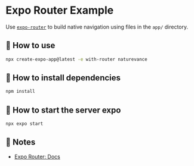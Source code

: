 # Expo Router Example

Use [`expo-router`](https://docs.expo.dev/router/introduction/) to build native navigation using files in the `app/` directory.

## 🚀 How to use

```sh
npx create-expo-app@latest -e with-router naturevance
```

## 🚀 How to install dependencies
```sh
npm install
```

## 🚀 How to start the server expo
```sh
npx expo start
```

## 📝 Notes

- [Expo Router: Docs](https://docs.expo.dev/router/introduction/)
